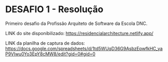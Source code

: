 # DESAFIO 1 - Resolução
Primeiro desafio da Profissão Arquiteto de Software da Escola DNC.

LINK do site disponibilizado: https://residencialarchitecture.netlify.app/

LINK da planilha de captura de dados: https://docs.google.com/spreadsheets/d/1td5WUqD36G9AsbzEpwfkHC_yaP9VIwu0Yo3EpY8cMW8/edit?gid=0#gid=0
